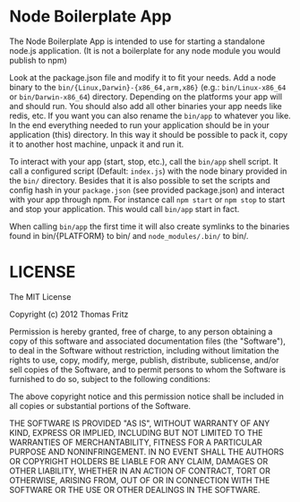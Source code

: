 Node Boilerplate App
====================

The Node Boilerplate App is intended to use for starting a standalone node.js application. (It is not a boilerplate for any node module you would publish to npm)

Look at the package.json file and modify it to fit your needs. Add a node binary to the `bin/{Linux,Darwin}-{x86_64,arm,x86}` (e.g.: `bin/Linux-x86_64` or `bin/Darwin-x86_64`) directory. Depending on the platforms your app will and should run. 
You should also add all other binaries your app needs like redis, etc. If you want you can also rename the `bin/app` to whatever you like.
In the end everything needed to run your application should be in your application (this) directory. In this way it should be possible to pack it, copy it to another host machine, unpack it and run it.

To interact with your app (start, stop, etc.), call the `bin/app` shell script. It call a configured script (Default: `index.js`) with the node binary provided in the `bin/` directory. 
Besides that it is also possible to set the scripts and config hash in your `package.json` (see provided package.json) and interact with your app through npm. For instance call `npm start` or `npm stop` to start and stop your application. This would call `bin/app` start in fact.

When calling `bin/app` the first time it will also create symlinks to the binaries found in bin/{PLATFORM} to bin/ and `node_modules/.bin/` to bin/.


LICENSE
=======

The MIT License

Copyright (c) 2012 Thomas Fritz

Permission is hereby granted, free of charge, to any person obtaining
a copy of this software and associated documentation files (the
"Software"), to deal in the Software without restriction, including
without limitation the rights to use, copy, modify, merge, publish,
distribute, sublicense, and/or sell copies of the Software, and to
permit persons to whom the Software is furnished to do so, subject to
the following conditions:
 
The above copyright notice and this permission notice shall be
included in all copies or substantial portions of the Software.
 
THE SOFTWARE IS PROVIDED "AS IS", WITHOUT WARRANTY OF ANY KIND,
EXPRESS OR IMPLIED, INCLUDING BUT NOT LIMITED TO THE WARRANTIES OF
MERCHANTABILITY, FITNESS FOR A PARTICULAR PURPOSE AND
NONINFRINGEMENT. IN NO EVENT SHALL THE AUTHORS OR COPYRIGHT HOLDERS BE
LIABLE FOR ANY CLAIM, DAMAGES OR OTHER LIABILITY, WHETHER IN AN ACTION
OF CONTRACT, TORT OR OTHERWISE, ARISING FROM, OUT OF OR IN CONNECTION
WITH THE SOFTWARE OR THE USE OR OTHER DEALINGS IN THE SOFTWARE.
